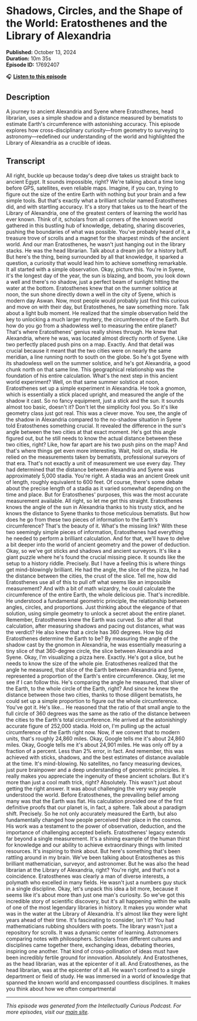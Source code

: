 # Shadows, Circles, and the Shape of the World: Eratosthenes and the Library of Alexandria

**Published:** October 13, 2024  
**Duration:** 10m 35s  
**Episode ID:** 17692407

🎧 **[Listen to this episode](https://intellectuallycurious.buzzsprout.com/2529712/episodes/17692407-shadows-circles-and-the-shape-of-the-world-eratosthenes-and-the-library-of-alexandria)**

## Description

A journey to ancient Alexandria and Syene where Eratosthenes, head librarian, uses a simple shadow and a distance measured by bematists to estimate Earth's circumference with astonishing accuracy. This episode explores how cross-disciplinary curiosity—from geometry to surveying to astronomy—redefined our understanding of the world and highlighted the Library of Alexandria as a crucible of ideas.

## Transcript

All right, buckle up because today's deep dive takes us straight back to ancient Egypt. It sounds impossible, right? We're talking about a time long before GPS, satellites, even reliable maps. Imagine, if you can, trying to figure out the size of the entire Earth with nothing but your brain and a few simple tools. But that's exactly what a brilliant scholar named Eratosthenes did, and with startling accuracy. It's a story that takes us to the heart of the Library of Alexandria, one of the greatest centers of learning the world has ever known. Think of it, scholars from all corners of the known world gathered in this bustling hub of knowledge, debating, sharing discoveries, pushing the boundaries of what was possible. You've probably heard of it, a treasure trove of scrolls and a magnet for the sharpest minds of the ancient world. And our man Eratosthenes, he wasn't just hanging out in the library stacks. He was the head librarian. Talk about a dream job for a history buff. But here's the thing, being surrounded by all that knowledge, it sparked a question, a curiosity that would lead him to achieve something remarkable. It all started with a simple observation. Okay, picture this. You're in Syene, it's the longest day of the year, the sun is blazing, and boom, you look down a well and there's no shadow, just a perfect beam of sunlight hitting the water at the bottom. Eratosthenes knew that on the summer solstice at noon, the sun shone directly down a well in the city of Syene, which is modern day Aswan. Now, most people would probably just find this curious and move on with their day, but Eratosthenes, he saw something more. Talk about a light bulb moment. He realized that the simple observation held the key to unlocking a much larger mystery, the circumference of the Earth. But how do you go from a shadowless well to measuring the entire planet? That's where Eratosthenes' genius really shines through. He knew that Alexandria, where he was, was located almost directly north of Syene. Like two perfectly placed push pins on a map. Exactly. And that detail was crucial because it meant that the two cities were on nearly the same meridian, a line running north to south on the globe. So he's got Syene with its shadowless well on the summer solstice, and he's got Alexandria, a good chunk north on that same line. This geographical relationship was the foundation of his entire calculation. What's the next step in this ancient world experiment? Well, on that same summer solstice at noon, Eratosthenes set up a simple experiment in Alexandria. He took a gnomon, which is essentially a stick placed upright, and measured the angle of the shadow it cast. So no fancy equipment, just a stick and the sun. It sounds almost too basic, doesn't it? Don't let the simplicity fool you. So it's like geometry class just got real. This was a clever move. You see, the angle of the shadow in Alexandria compared to the no-shadow situation in Syene told Eratosthenes something crucial. It revealed the difference in the sun's angle between the two cities at that exact moment. He's got this angle figured out, but he still needs to know the actual distance between these two cities, right? Like, how far apart are his two push pins on the map? And that's where things get even more interesting. Wait, hold on, stadia. He relied on the measurements taken by bematists, professional surveyors of that era. That's not exactly a unit of measurement we use every day. They had determined that the distance between Alexandria and Syene was approximately 5,000 stadia. You're right. A stadia was an ancient Greek unit of length, roughly equivalent to 600 feet. Of course, there's some debate about the precise length of a stadia as it varied somewhat depending on the time and place. But for Eratosthenes' purposes, this was the most accurate measurement available. All right, so let me get this straight. Eratosthenes knows the angle of the sun in Alexandria thanks to his trusty stick, and he knows the distance to Syene thanks to those meticulous bematists. But how does he go from these two pieces of information to the Earth's circumference? That's the beauty of it. What's the missing link? With these two seemingly simple pieces of information, Eratosthenes had everything he needed to perform a brilliant calculation. And for that, we'll have to delve a bit deeper into the world of ancient geometry and the power of deduction. Okay, so we've got sticks and shadows and ancient surveyors. It's like a giant puzzle where he's found the crucial missing piece. It sounds like the setup to a history riddle. Precisely. But I have a feeling this is where things get mind-blowingly brilliant. He had the angle, the slice of the pizza, he had the distance between the cities, the crust of the slice. Tell me, how did Eratosthenes use all of this to pull off what seems like an impossible measurement? And with a bit of math wizardry, he could calculate the circumference of the entire Earth, the whole delicious pie. That's incredible. He understood a fundamental geometric principle, the relationship between angles, circles, and proportions. Just thinking about the elegance of that solution, using simple geometry to unlock a secret about the entire planet. Remember, Eratosthenes knew the Earth was curved. So after all that calculation, after measuring shadows and pacing out distances, what was the verdict? He also knew that a circle has 360 degrees. How big did Eratosthenes determine the Earth to be? By measuring the angle of the shadow cast by the gnomon in Alexandria, he was essentially measuring a tiny slice of that 360-degree circle, the slice between Alexandria and Syene. Okay, I'm visualizing a pizza here. Exactly. He's got a slice, but he needs to know the size of the whole pie. Eratosthenes realized that the angle he measured, that slice of the Earth between Alexandria and Syene, represented a proportion of the Earth's entire circumference. Okay, let me see if I can follow this. He's comparing the angle he measured, that sliver of the Earth, to the whole circle of the Earth, right? And since he knew the distance between those two cities, thanks to those diligent bematists, he could set up a simple proportion to figure out the whole circumference. You've got it. He's like... He reasoned that the ratio of that small angle to the full circle of 360 degrees was the same as the ratio of the distance between the cities to the Earth's total circumference. He arrived at the astonishingly accurate figure of 252,000 stadia. Hold on, I'm pulling up the actual circumference of the Earth right now. Now, if we convert that to modern units, that's roughly 24,860 miles. Okay, Google tells me it's about 24,860 miles. Okay, Google tells me it's about 24,901 miles. He was only off by a fraction of a percent. Less than 2% error, in fact. And remember, this was achieved with sticks, shadows, and the best estimates of distance available at the time. It's mind-blowing. No satellites, no fancy measuring devices, just pure brainpower and a deep understanding of geometric principles. It really makes you appreciate the ingenuity of these ancient scholars. But it's more than just a cool math trick, right? Absolutely. This wasn't just about getting the right answer. It was about challenging the very way people understood the world. Before Eratosthenes, the prevailing belief among many was that the Earth was flat. His calculation provided one of the first definitive proofs that our planet is, in fact, a sphere. Talk about a paradigm shift. Precisely. So he not only accurately measured the Earth, but also fundamentally changed how people perceived their place in the cosmos. His work was a testament to the power of observation, deduction, and the importance of challenging accepted beliefs. Eratosthenes' legacy extends far beyond a single measurement. It's a shining example of the human thirst for knowledge and our ability to achieve extraordinary things with limited resources. It's inspiring to think about. But here's something that's been rattling around in my brain. We've been talking about Eratosthenes as this brilliant mathematician, surveyor, and astronomer. But he was also the head librarian at the Library of Alexandria, right? You're right, and that's not a coincidence. Eratosthenes was clearly a man of diverse interests, a polymath who excelled in many fields. He wasn't just a numbers guy stuck in a single discipline. Okay, let's unpack this idea a bit more, because it seems like it's about more than just one man's curiosity. So we've got this incredible story of scientific discovery, but it's all happening within the walls of one of the most legendary libraries in history. It makes you wonder what was in the water at the Library of Alexandria. It's almost like they were light years ahead of their time. It's fascinating to consider, isn't it? You had mathematicians rubbing shoulders with poets. The library wasn't just a repository for scrolls. It was a dynamic center of learning. Astronomers comparing notes with philosophers. Scholars from different cultures and disciplines came together there, exchanging ideas, debating theories, inspiring one another. That kind of cross-pollination of ideas must have been incredibly fertile ground for innovation. Absolutely. And Eratosthenes, as the head librarian, was at the epicenter of it all. And Eratosthenes, as the head librarian, was at the epicenter of it all. He wasn't confined to a single department or field of study. He was immersed in a world of knowledge that spanned the known world and encompassed countless disciplines. It makes you think about how we often compartmental

---
*This episode was generated from the Intellectually Curious Podcast. For more episodes, visit our [main site](https://intellectuallycurious.buzzsprout.com).*
